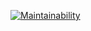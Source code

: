 [![Maintainability](https://api.codeclimate.com/v1/badges/366a2ea694eb5f9afaab/maintainability)](https://codeclimate.com/github/xxphantom/backend-project-lvl1/maintainability)